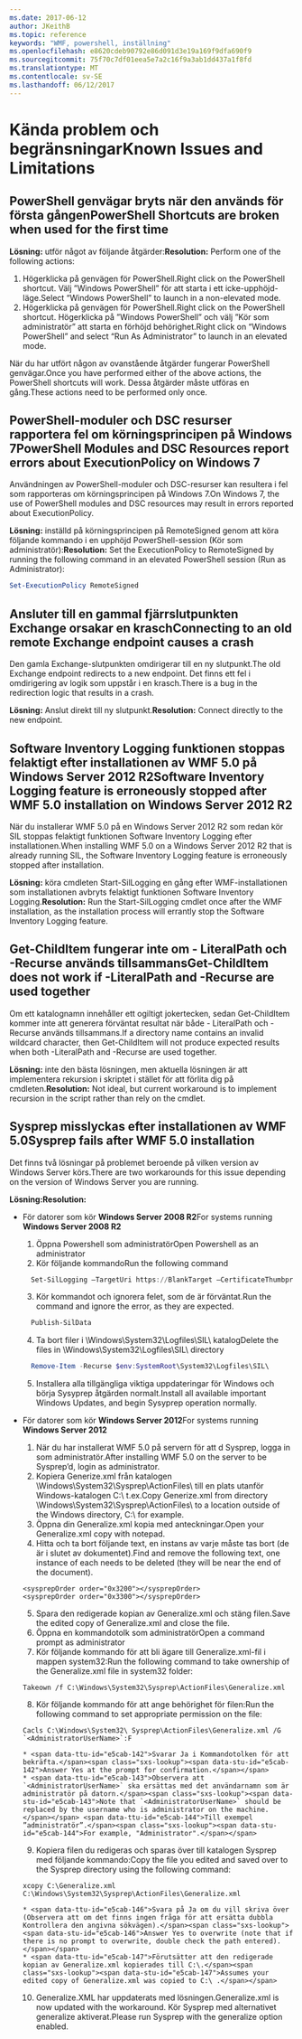 ```yaml
---
ms.date: 2017-06-12
author: JKeithB
ms.topic: reference
keywords: "WMF, powershell, inställning"
ms.openlocfilehash: e8620cdeb90792e86d091d3e19a169f9dfa690f9
ms.sourcegitcommit: 75f70c7df01eea5e7a2c16f9a3ab1dd437a1f8fd
ms.translationtype: MT
ms.contentlocale: sv-SE
ms.lasthandoff: 06/12/2017
---
```

# <a name="known-issues-and-limitations"></a><span data-ttu-id="e5cab-102">Kända problem och begränsningar</span><span class="sxs-lookup"><span data-stu-id="e5cab-102">Known Issues and Limitations</span></span>

<a name="powershell-shortcuts-are-broken-when-used-for-the-first-time"></a><span data-ttu-id="e5cab-103">PowerShell genvägar bryts när den används för första gången</span><span class="sxs-lookup"><span data-stu-id="e5cab-103">PowerShell Shortcuts are broken when used for the first time</span></span>
------------------------------------------------------------

<span data-ttu-id="e5cab-104">**Lösning:** utför något av följande åtgärder:</span><span class="sxs-lookup"><span data-stu-id="e5cab-104">**Resolution:** Perform one of the following actions:</span></span>

1.  <span data-ttu-id="e5cab-105">Högerklicka på genvägen för PowerShell.</span><span class="sxs-lookup"><span data-stu-id="e5cab-105">Right click on the PowerShell shortcut.</span></span> <span data-ttu-id="e5cab-106">Välj ”Windows PowerShell” för att starta i ett icke-upphöjd-läge.</span><span class="sxs-lookup"><span data-stu-id="e5cab-106">Select “Windows PowerShell” to launch in a non-elevated mode.</span></span>
2.  <span data-ttu-id="e5cab-107">Högerklicka på genvägen för PowerShell.</span><span class="sxs-lookup"><span data-stu-id="e5cab-107">Right click on the PowerShell shortcut.</span></span> <span data-ttu-id="e5cab-108">Högerklicka på ”Windows PowerShell” och välj ”Kör som administratör” att starta en förhöjd behörighet.</span><span class="sxs-lookup"><span data-stu-id="e5cab-108">Right click on “Windows PowerShell” and select “Run As Administrator” to launch in an elevated mode.</span></span>

<span data-ttu-id="e5cab-109">När du har utfört någon av ovanstående åtgärder fungerar PowerShell genvägar.</span><span class="sxs-lookup"><span data-stu-id="e5cab-109">Once you have performed either of the above actions, the PowerShell shortcuts will work.</span></span> <span data-ttu-id="e5cab-110">Dessa åtgärder måste utföras en gång.</span><span class="sxs-lookup"><span data-stu-id="e5cab-110">These actions need to be performed only once.</span></span>


<a name="powershell-modules-and-dsc-resources-report-errors-about-executionpolicy-on-windows-7"></a><span data-ttu-id="e5cab-111">PowerShell-moduler och DSC resurser rapportera fel om körningsprincipen på Windows 7</span><span class="sxs-lookup"><span data-stu-id="e5cab-111">PowerShell Modules and DSC Resources report errors about ExecutionPolicy on Windows 7</span></span>
-------------------------------------------------------------------------------------
<span data-ttu-id="e5cab-112">Användningen av PowerShell-moduler och DSC-resurser kan resultera i fel som rapporteras om körningsprincipen på Windows 7.</span><span class="sxs-lookup"><span data-stu-id="e5cab-112">On Windows 7, the use of PowerShell modules and DSC resources may result in errors reported about ExecutionPolicy.</span></span>

<span data-ttu-id="e5cab-113">**Lösning:** inställd på körningsprincipen på RemoteSigned genom att köra följande kommando i en upphöjd PowerShell-session (Kör som administratör):</span><span class="sxs-lookup"><span data-stu-id="e5cab-113">**Resolution:** Set the ExecutionPolicy to RemoteSigned by running the following command in an elevated PowerShell session (Run as Administrator):</span></span>

```powershell
Set-ExecutionPolicy RemoteSigned
```

<a name="connecting-to-an-old-remote-exchange-endpoint-causes-a-crash"></a><span data-ttu-id="e5cab-114">Ansluter till en gammal fjärrslutpunkten Exchange orsakar en krasch</span><span class="sxs-lookup"><span data-stu-id="e5cab-114">Connecting to an old remote Exchange endpoint causes a crash</span></span>
------------------------------------------------------------

<span data-ttu-id="e5cab-115">Den gamla Exchange-slutpunkten omdirigerar till en ny slutpunkt.</span><span class="sxs-lookup"><span data-stu-id="e5cab-115">The old Exchange endpoint redirects to a new endpoint.</span></span> <span data-ttu-id="e5cab-116">Det finns ett fel i omdirigering av logik som uppstår i en krasch.</span><span class="sxs-lookup"><span data-stu-id="e5cab-116">There is a bug in the redirection logic that results in a crash.</span></span>

<span data-ttu-id="e5cab-117">**Lösning:** Anslut direkt till ny slutpunkt.</span><span class="sxs-lookup"><span data-stu-id="e5cab-117">**Resolution:** Connect directly to the new endpoint.</span></span>


<a name="software-inventory-logging-feature-is-erroneously-stopped-after-wmf-50-installation-on-windows-server-2012-r2"></a><span data-ttu-id="e5cab-118">Software Inventory Logging funktionen stoppas felaktigt efter installationen av WMF 5.0 på Windows Server 2012 R2</span><span class="sxs-lookup"><span data-stu-id="e5cab-118">Software Inventory Logging feature is erroneously stopped after WMF 5.0 installation on Windows Server 2012 R2</span></span>
-------------------------------------------------------------------------------------------------------------

<span data-ttu-id="e5cab-119">När du installerar WMF 5.0 på en Windows Server 2012 R2 som redan kör SIL stoppas felaktigt funktionen Software Inventory Logging efter installationen.</span><span class="sxs-lookup"><span data-stu-id="e5cab-119">When installing WMF 5.0 on a Windows Server 2012 R2 that is already running SIL, the Software Inventory Logging feature is erroneously stopped after installation.</span></span>

<span data-ttu-id="e5cab-120">**Lösning:** köra cmdleten Start-SilLogging en gång efter WMF-installationen som installationen avbryts felaktigt funktionen Software Inventory Logging.</span><span class="sxs-lookup"><span data-stu-id="e5cab-120">**Resolution:** Run the Start-SilLogging cmdlet once after the WMF installation, as the installation process will errantly stop the Software Inventory Logging feature.</span></span>

<a name="get-childitem-does-not-work-if--literalpath-and--recurse-are-used-together"></a><span data-ttu-id="e5cab-121">Get-ChildItem fungerar inte om - LiteralPath och -Recurse används tillsammans</span><span class="sxs-lookup"><span data-stu-id="e5cab-121">Get-ChildItem does not work if -LiteralPath and -Recurse are used together</span></span>
--------------------------------------------------------------------------

<span data-ttu-id="e5cab-122">Om ett katalognamn innehåller ett ogiltigt jokertecken, sedan Get-ChildItem kommer inte att generera förväntat resultat när både - LiteralPath och -Recurse används tillsammans.</span><span class="sxs-lookup"><span data-stu-id="e5cab-122">If a directory name contains an invalid wildcard character, then Get-ChildItem will not produce expected results when both -LiteralPath and -Recurse are used together.</span></span>

<span data-ttu-id="e5cab-123">**Lösning:** inte den bästa lösningen, men aktuella lösningen är att implementera rekursion i skriptet i stället för att förlita dig på cmdleten.</span><span class="sxs-lookup"><span data-stu-id="e5cab-123">**Resolution:** Not ideal, but current workaround is to implement recursion in the script rather than rely on the cmdlet.</span></span>


<a name="sysprep-fails-after-wmf-50-installation"></a><span data-ttu-id="e5cab-124">Sysprep misslyckas efter installationen av WMF 5.0</span><span class="sxs-lookup"><span data-stu-id="e5cab-124">Sysprep fails after WMF 5.0 installation</span></span>
----------------------------------------

<span data-ttu-id="e5cab-125">Det finns två lösningar på problemet beroende på vilken version av Windows Server körs.</span><span class="sxs-lookup"><span data-stu-id="e5cab-125">There are two workarounds for this issue depending on the version of Windows Server you are running.</span></span>

<span data-ttu-id="e5cab-126">**Lösning:**</span><span class="sxs-lookup"><span data-stu-id="e5cab-126">**Resolution:**</span></span>
- <span data-ttu-id="e5cab-127">För datorer som kör **Windows Server 2008 R2**</span><span class="sxs-lookup"><span data-stu-id="e5cab-127">For systems running **Windows Server 2008 R2**</span></span>
  1. <span data-ttu-id="e5cab-128">Öppna Powershell som administratör</span><span class="sxs-lookup"><span data-stu-id="e5cab-128">Open Powershell as an administrator</span></span>
  2. <span data-ttu-id="e5cab-129">Kör följande kommando</span><span class="sxs-lookup"><span data-stu-id="e5cab-129">Run the following command</span></span> 
  
  ```powershell
    Set-SilLogging –TargetUri https://BlankTarget –CertificateThumbprint 0123456789
  ```
  3. <span data-ttu-id="e5cab-130">Kör kommandot och ignorera felet, som de är förväntat.</span><span class="sxs-lookup"><span data-stu-id="e5cab-130">Run the command and ignore the error, as they are expected.</span></span>
  
  ```powershell
    Publish-SilData
   ```
  4. <span data-ttu-id="e5cab-131">Ta bort filer i \Windows\System32\Logfiles\SIL\ katalog</span><span class="sxs-lookup"><span data-stu-id="e5cab-131">Delete the files in  \Windows\System32\Logfiles\SIL\ directory</span></span>
  
  ```powershell
    Remove-Item -Recurse $env:SystemRoot\System32\Logfiles\SIL\
  ```
  5. <span data-ttu-id="e5cab-132">Installera alla tillgängliga viktiga uppdateringar för Windows och börja Sysyprep åtgärden normalt.</span><span class="sxs-lookup"><span data-stu-id="e5cab-132">Install all available important Windows Updates, and begin Sysyprep operation normally.</span></span>
  
- <span data-ttu-id="e5cab-133">För datorer som kör **Windows Server 2012**</span><span class="sxs-lookup"><span data-stu-id="e5cab-133">For systems running **Windows Server 2012**</span></span>
  1.    <span data-ttu-id="e5cab-134">När du har installerat WMF 5.0 på servern för att d Sysprep, logga in som administratör.</span><span class="sxs-lookup"><span data-stu-id="e5cab-134">After installing WMF 5.0 on the server to be Sysprep’d, login as administrator.</span></span>
  2.    <span data-ttu-id="e5cab-135">Kopiera Generize.xml från katalogen \Windows\System32\Sysprep\ActionFiles\ till en plats utanför Windows-katalogen C:\ t.ex.</span><span class="sxs-lookup"><span data-stu-id="e5cab-135">Copy Generize.xml from directory \Windows\System32\Sysprep\ActionFiles\ to a location outside of the Windows directory, C:\ for example.</span></span>
  3.    <span data-ttu-id="e5cab-136">Öppna din Generalize.xml kopia med anteckningar.</span><span class="sxs-lookup"><span data-stu-id="e5cab-136">Open your Generalize.xml copy with notepad.</span></span>
  4.    <span data-ttu-id="e5cab-137">Hitta och ta bort följande text, en instans av varje måste tas bort (de är i slutet av dokumentet).</span><span class="sxs-lookup"><span data-stu-id="e5cab-137">Find and remove the following text, one instance of each needs to be deleted (they will be near the end of the document).</span></span>

    ```
    <sysprepOrder order="0x3200"></sysprepOrder>
    <sysprepOrder order="0x3300"></sysprepOrder>
    ```

  5.    <span data-ttu-id="e5cab-138">Spara den redigerade kopian av Generalize.xml och stäng filen.</span><span class="sxs-lookup"><span data-stu-id="e5cab-138">Save the edited copy of Generalize.xml and close the file.</span></span>
  6.    <span data-ttu-id="e5cab-139">Öppna en kommandotolk som administratör</span><span class="sxs-lookup"><span data-stu-id="e5cab-139">Open a command prompt as administrator</span></span>
  7.    <span data-ttu-id="e5cab-140">Kör följande kommando för att bli ägare till Generalize.xml-fil i mappen system32:</span><span class="sxs-lookup"><span data-stu-id="e5cab-140">Run the following command to take ownership of the Generalize.xml file in system32 folder:</span></span>

    ```
    Takeown /f C:\Windows\System32\Sysprep\ActionFiles\Generalize.xml 
    ```

  8.    <span data-ttu-id="e5cab-141">Kör följande kommando för att ange behörighet för filen:</span><span class="sxs-lookup"><span data-stu-id="e5cab-141">Run the following command to set appropriate permission on the file:</span></span>

    ```
    Cacls C:\Windows\System32\ Sysprep\ActionFiles\Generalize.xml /G `<AdministratorUserName>`:F 
    ```
      * <span data-ttu-id="e5cab-142">Svarar Ja i Kommandotolken för att bekräfta.</span><span class="sxs-lookup"><span data-stu-id="e5cab-142">Answer Yes at the prompt for confirmation.</span></span> 
      * <span data-ttu-id="e5cab-143">Observera att `<AdministratorUserName>` ska ersättas med det användarnamn som är administratör på datorn.</span><span class="sxs-lookup"><span data-stu-id="e5cab-143">Note that `<AdministratorUserName>` should be replaced by the username who is administrator on the machine.</span></span> <span data-ttu-id="e5cab-144">Till exempel ”administratör”.</span><span class="sxs-lookup"><span data-stu-id="e5cab-144">For example, "Administrator".</span></span>
      
  9.    <span data-ttu-id="e5cab-145">Kopiera filen du redigeras och sparas över till katalogen Sysprep med följande kommando:</span><span class="sxs-lookup"><span data-stu-id="e5cab-145">Copy the file you edited and saved over to the Sysprep directory using the following command:</span></span>

    ```
    xcopy C:\Generalize.xml C:\Windows\System32\Sysprep\ActionFiles\Generalize.xml 
    ```
      * <span data-ttu-id="e5cab-146">Svara på Ja om du vill skriva över (Observera att om det finns ingen fråga för att ersätta dubbla Kontrollera den angivna sökvägen).</span><span class="sxs-lookup"><span data-stu-id="e5cab-146">Answer Yes to overwrite (note that if there is no prompt to overwrite, double check the path entered).</span></span>
      * <span data-ttu-id="e5cab-147">Förutsätter att den redigerade kopian av Generalize.xml kopierades till C:\.</span><span class="sxs-lookup"><span data-stu-id="e5cab-147">Assumes your edited copy of Generalize.xml was copied to C:\ .</span></span>

  10.   <span data-ttu-id="e5cab-148">Generalize.XML har uppdaterats med lösningen.</span><span class="sxs-lookup"><span data-stu-id="e5cab-148">Generalize.xml is now updated with the workaround.</span></span> <span data-ttu-id="e5cab-149">Kör Sysprep med alternativet generalize aktiverat.</span><span class="sxs-lookup"><span data-stu-id="e5cab-149">Please run Sysprep with the generalize option enabled.</span></span>

